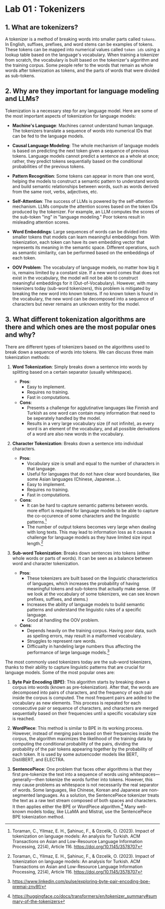 # **Lab 01 : Tokenizers**
## 1. What are tokenizers?
A tokenizer is a method of breaking words into smaller parts called `tokens`. In English, suffixes, prefixes, and word stems can be examples of tokens. These tokens can be mapped into numerical values called `token ids` using a lookup table based on the language's vocabulary. When training a tokenizer from scratch, the vocabulary is built based on the tokenizer's algorithm and the training corpus. Some people refer to the words that remain as whole words after tokenization as tokens, and the parts of words that were divided as sub-tokens.

## 2. Why are they important for language modeling and LLMs?
Tokenization is a necessary step for any language model. Here are some of the most important aspects of tokenization for language models:

- **Machine's Language**: Machines cannot understand human language. The tokenizers translate a sequence of words into numerical IDs that can be fed to the language models.

- **Causal Language Modeling**: The whole mechanism of language models is based on predicting the next token given a sequence of previous tokens. Language models cannot predict a sentence as a whole at once; rather, they predict tokens sequentially based on the conditional probabilities of the previous tokens.

- **Pattern Recognition**: Some tokens can appear in more than one word, helping the models to construct a semantic pattern to understand words and build semantic relationships between words, such as words derived from the same root, verbs, adjectives, etc.

- **Self-Attention**: The success of LLMs is powered by the self-attention mechanism. LLMs compute the attention scores based on the token IDs produced by the tokenizer. For example, an LLM computes the scores of the sub-token "ing" in "language modeling." Poor tokens result in misleading attention scores.

- **Word Embeddings**: Large sequences of words can be divided into smaller tokens that models can learn meaningful embeddings from. With tokenization, each token can have its own embedding vector that represents its meaning in the semantic space. Different operations, such as semantic similarity, can be performed based on the embeddings of each token.

- **OOV Problem**: The vocabulary of language models, no matter how big it is, remains limited by a constant size. If a new word comes that does not exist in the vocabulary, the model will not be able to construct meaningful embeddings for it (Out-of-Vocabulary). However, with many tokenizers today (sub-word tokenizers), this problem is mitigated by breaking the new word into known tokens. If no known token is found in the vocabulary, the new word can be decomposed into a sequence of characters but never remains an unknown entity for the model.

## 3. What different tokenization algorithms are there and which ones are the most popular ones and why?

There are different types of tokenizers based on the algorithms used to break down a sequence of words into tokens. We can discuss three main tokenization methods:

1. **Word Tokenization**: Simply breaks down a sentence into words by splitting based on a certain separator (usually whitespace).
    - **Pros**: 
        - Easy to implement.
        - Requires no training.
        - Fast in computations.
    - **Cons**: 
        - Presents a challenge for agglutinative languages like Finnish and Turkish as one word can contain many information that need to be seperately handled by the model.
        - Results in a very large vocabulary size (if not infinite), as every word is an element of the vocabulary, and all possible derivations of a word are also new words in the vocabulary.

2. **Character Tokenization**: Breaks down a sentence into individual characters.
    - **Pros**:
        - Vocabulary size is small and equal to the number of characters in that language.
        - Useful for languages that do not have clear word boundaries, like some Asian languages (Chinese, Japanese...).
        - Easy to implement.
        - Requires no training.
        - Fast in computations.
    - **Cons**: 
        - It can be hard to capture semantic patterns between words. more effort is required for language models to be able to capture the co-occurence of some characters and the linguistic patterns.[^1]
        - The number of output tokens becomes very large when dealing with long texts. This may lead to information loss as it causes a challenge for language models as they have limited size input length.[^1]

3. **Sub-word Tokenization**: Breaks down sentences into tokens (either whole words or parts of words). It can be seen as a balance between word and character tokenization.
    - **Pros**: 
        - These tokenizers are built based on the linguistic characteristics of languages, which increases the probability of having meaningful tokens and sub-tokens that actually make sense. (If we look at the vocabulary of some tokenizers, we can see known prefixes, suffixes, and stems.)
        - Increases the ability of language models to build semantic patterns and understand the linguistic rules of a specific language.
        - Good at handling the OOV problem. 
    - **Cons**:   
        - Depends heavily on the training corpus. Having poor data, such as spelling errors, may result in a malformed vocabulary.
        - Struggles to represent rare words.
        - Difficualty in handeling large numbers thus affecting the performance of large language models.[^2]


The most commonly used tokenizers today are the sub-word tokenizers, thanks to their ability to capture linguistic patterns that are crucial for language models. Some of the most popular ones are:

1. **Byte Pair Encoding (BPE)**: This algorithm starts by breaking down a corpus into words (known as pre-tokenization). After that, the words are decomposed into pairs of characters, and the frequency of each pair inside the corpus is computed. The most frequent pairs are added to the vocabulary as new elements. This process is repeated for each consecutive pair or sequence of characters, and characters are merged sequentially based on their frequencies until a specific vocabulary size is reached.  


2. **WordPiece**: This method is similar to BPE in its working process. However, instead of merging pairs based on their frequencies inside the corpus, the algorithm maximizes the likelihood of the training data by computing the conditional probability of the pairs, dividing the probability of the pair tokens appearing together by the probability of each token. It is used by some autoencoder models like BERT, DistilBERT, and ELECTRA.



3. **SentencePiece**: One problem that faces other algorithms is that they first pre-tokenize the text into a sequence of words using whitespaces—generally—then tokenize the words further into tokens. However, this may cause problems as whitespace is not necessarily the real separator of words. Some languages, like Chinese, Korean and Japanese are non-segmented languages. As a solution, the SentencePiece tokenizer treats the text as a raw text stream composed of both spaces and characters. It then applies either the BPE or WordPiece algorithm.[^3] Many well-known models today, like LLaMA and Mistral, use the SentencePiece BPE tokenization method.




[^1]: Toraman, C., Yilmaz, E. H., Şahinuc, F., & Ozcelik, O. (2023). Impact of tokenization on language models: An analysis for Turkish. ACM Transactions on Asian and Low-Resource Language Information Processing, 22(4), Article 116. https://doi.org/10.1145/3578707

[^2]: https://www.linkedin.com/pulse/exploring-byte-pair-encoding-bpe-premai-znv8f/

[^3]: https://huggingface.co/docs/transformers/en/tokenizer_summary#summary-of-the-tokenizers

